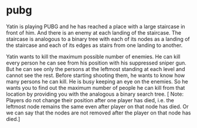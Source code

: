 # pubg
Yatin is playing PUBG and he has reached a place with a large staircase in front of him.
And there is an enemy at each landing of the staircase.
The staircase is analogous to a binary tree with each of its nodes as a landing of the
staircase and each of its edges as stairs from one landing to another.

Yatin wants to kill the maximum possible number of enemies. He can kill every person
he can see from his position with his suppressed sniper gun. But he can see only the
persons at the leftmost standing at each level and cannot see the rest.
Before starting shooting them, he wants to know how many persons he can kill. He is
busy keeping an eye on the enemies. So he wants you to find out the maximum
number of people he can kill from that location by providing you with the analogous
a binary search tree.
[ Note: Players do not change their position after one player has died, i.e. the leftmost
node remains the same even after player on that node has died. Or we can say that
the nodes are not removed after the player on that node has died.]
